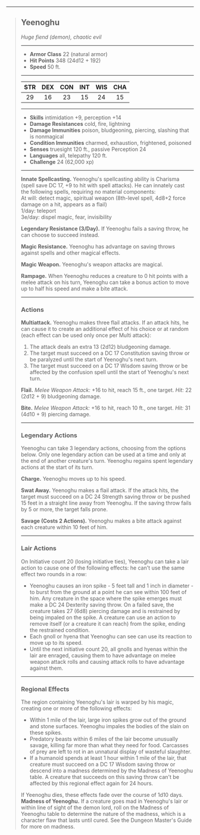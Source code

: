 ***
> ## Yeenoghu
> *Huge fiend (demon), chaotic evil*
> 
> ***
> 
> - **Armor Class** 22 (natural armor)
> - **Hit Points** 348 (24d12 + 192)
> - **Speed** 50 ft.
> 
> ***
> 
> |STR|DEX|CON|INT|WIS|CHA|
> |:---:|:---:|:---:|:---:|:---:|:---:|
> |29|16|23|15|24|15|
> 
> ***
> 
> - **Skills** intimidation +9, perception +14
> - **Damage Resistances** cold, fire, lightning
> - **Damage Immunities** poison, bludgeoning, piercing, slashing that is nonmagical
> - **Condition Immunities** charmed, exhaustion, frightened, poisoned
> - **Senses** truesight 120 ft., passive Perception 24
> - **Languages** all, telepathy 120 ft.
> - **Challenge** 24 (62,000 xp)
> 
> ***
> 
> **Innate Spellcasting.** Yeenoghu's spellcasting ability is Charisma (spell save DC 17, +9 to hit with spell attacks). He can innately cast the following spells, requiring no material components:  
> At will: detect magic, spiritual weapon (8th-level spell, 4d8+2 force damage on a hit, appears as a flail)  
> 1/day: teleport  
> 3e/day: dispel magic, fear, invisibility
> 
> **Legendary Resistance (3/Day).** If Yeenoghu fails a saving throw, he can choose to succeed instead.
> 
> **Magic Resistance.** Yeenoghu has advantage on saving throws against spells and other magical effects.
> 
> **Magic Weapon.** Yeenoghu's weapon attacks are magical.
> 
> **Rampage.** When Yeenoghu reduces a creature to 0 hit points with a melee attack on his turn, Yeenoghu can take a bonus action to move up to half his speed and make a bite attack.
> 
> ***
> 
> ### Actions
> **Multiattack.** Yeenoghu makes three flail attacks. If an attack hits, he can cause it to create an additional effect of his choice or at random (each effect can be used only once per Multi attack):  
> 1. The attack deals an extra 13 (2d12) bludgeoning damage.  
> 2. The target must succeed on a DC 17 Constitution saving throw or be paralyzed until the start of Yeenoghu's next turn.  
> 3. The target must succeed on a DC 17 Wisdom saving throw or be affected by the confusion spell until the start of Yeenoghu's next turn.
> 
> **Flail.** *Melee Weapon Attack:* +16 to hit, reach 15 ft., one target. *Hit:* 22 (2d12 + 9) bludgeoning damage.
> 
> **Bite.** *Melee Weapon Attack:* +16 to hit, reach 10 ft., one target. *Hit:* 31 (4d10 + 9) piercing damage.
> 
> ***
> 
> ### Legendary Actions
> Yeenoghu can take 3 legendary actions, choosing from the options below. Only one legendary action can be used at a time and only at the end of another creature's turn. Yeenoghu regains spent legendary actions at the start of its turn.
> 
> **Charge.** Yeenoghu moves up to his speed.
> 
> **Swat Away.** Yeenoghu makes a flail attack. If the attack hits, the target must succeed on a DC 24 Strength saving throw or be pushed 15 feet in a straight line away from Yeenoghu. If the saving throw fails by 5 or more, the target falls prone.
> 
> **Savage (Costs 2 Actions).** Yeenoghu makes a bite attack against each creature within 10 feet of him.
> 
> ***
> 
> ### Lair Actions
> On Initiative count 20 (losing initiative ties), Yeenoghu can take a lair action to cause one of the following effects: he can't use the same effect two rounds in a row:
> - Yeenoghu causes an iron spike - 5 feet tall and 1 inch in diameter - to burst from the ground at a point he can see within 100 feet of him. Any creature in the space where the spike emerges must make a DC 24 Dexterity saving throw. On a failed save, the creature takes 27 (6d8) piercing damage and is restrained by being impaled on the spike. A creature can use an action to remove itself (or a creature it can reach) from the spike, ending the restrained condition.  
> - Each gnoll or hyena that Yeenoghu can see can use its reaction to move up to its speed.  
> - Until the next initiative count 20, all gnolls and hyenas within the lair are enraged, causing them to have advantage on melee weapon attack rolls and causing attack rolls to have advantage against them.
> 
> ***
> 
> ### Regional Effects
> The region containing Yeenoghu's lair is warped by his magic, creating one or more of the following effects:
> - Within 1 mile of the lair, large iron spikes grow out of the ground and stone surfaces. Yeenoghu impales the bodies of the slain on these spikes.  
> - Predatory beasts within 6 miles of the lair become unusually savage, killing far more than what they need for food. Carcasses of prey are left to rot in an unnatural display of wasteful slaughter.  
> - If a humanoid spends at least 1 hour within 1 mile of the lair, that creature must succeed on a DC 17 Wisdom saving throw or descend into a madness determined by the Madness of Yeenoghu table. A creature that succeeds on this saving throw can't be affected by this regional effect again for 24 hours.
> 
> If Yeenoghu dies, these effects fade over the course of 1d10 days.
> **Madness of Yeenoghu.** If a creature goes mad in Yeenoghu's lair or within line of sight of the demon lord, roll on the Madness of Yeenoghu table to determine the nature of the madness, which is a character flaw that lasts until cured. See the Dungeon Master's Guide for more on madness.